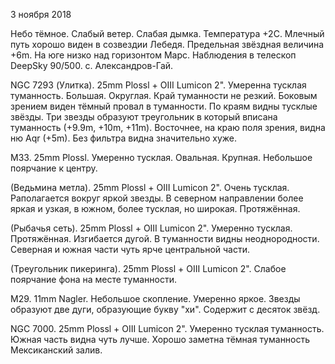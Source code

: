 3 ноября 2018

Небо тёмное. Слабый ветер. Слабая дымка. Температура +2С. Млечный путь хорошо виден в созвездии Лебедя. Предельная звёздная величина +6m. На юге низко над горизонтом Марс. Наблюдения в телескоп DeepSky 90/500. с. Александров-Гай.

NGC 7293 (Улитка). 25mm Plossl + OIII Lumicon 2". Умеренна тусклая туманность. Большая. Округлая. Край туманности не резкий. Боковым зрением виден тёмный провал в туманности. По краям видны тусклые звёзды. Три звезды образуют треугольник в который вписана туманность (+9.9m, +10m, +11m). Восточнее, на краю поля зрения, видна ню Aqr (+5m). Без фильтра видна значительно хуже.

M33. 25mm Plossl. Умеренно тусклая. Овальная. Крупная. Небольшое поярчание к центру.

(Ведьмина метла). 25mm Plossl + OIII Lumicon 2". Очень тусклая. Раполагается вокруг яркой звезды. В северном направлении более яркая и узкая, в южном, более тусклая, но широкая. Протяжённая.

(Рыбачья сеть). 25mm Plossl + OIII Lumicon 2". Умеренно тусклая. Протяжённая. Изгибается дугой. В туманности видны неоднородности. Северная и южная части чуть ярче центральной части.

(Треугольник пикеринга). 25mm Plossl + OIII Lumicon 2". Слабое поярчание фона на месте туманности.

M29. 11mm Nagler. Небольшое скопление. Умеренно яркое. Звезды образуют две дуги, образующие букву "хи". Содержит с десяток звёзд.

NGC 7000. 25mm Plossl + OIII Lumicon 2". Умеренно тусклая туманность. Южная часть видна чуть лучше. Хорошо заметна тёмная туманность Мексиканский залив.
